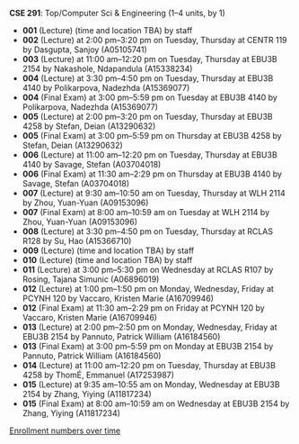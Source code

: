 **CSE 291**: Top/Computer Sci & Engineering (1–4 units, by 1)

- **001** (Lecture) (time and location TBA) by staff
- **002** (Lecture) at 2:00 pm–3:20 pm on Tuesday, Thursday at CENTR 119 by Dasgupta, Sanjoy (A05105741)
- **003** (Lecture) at 11:00 am–12:20 pm on Tuesday, Thursday at EBU3B 2154 by Nakashole, Ndapandula (A15338234)
- **004** (Lecture) at 3:30 pm–4:50 pm on Tuesday, Thursday at EBU3B 4140 by Polikarpova, Nadezhda (A15369077)
- **004** (Final Exam) at 3:00 pm–5:59 pm on Tuesday at EBU3B 4140 by Polikarpova, Nadezhda (A15369077)
- **005** (Lecture) at 2:00 pm–3:20 pm on Tuesday, Thursday at EBU3B 4258 by Stefan, Deian (A13290632)
- **005** (Final Exam) at 3:00 pm–5:59 pm on Thursday at EBU3B 4258 by Stefan, Deian (A13290632)
- **006** (Lecture) at 11:00 am–12:20 pm on Tuesday, Thursday at EBU3B 4140 by Savage, Stefan (A03704018)
- **006** (Final Exam) at 11:30 am–2:29 pm on Thursday at EBU3B 4140 by Savage, Stefan (A03704018)
- **007** (Lecture) at 9:30 am–10:50 am on Tuesday, Thursday at WLH 2114 by Zhou, Yuan-Yuan (A09153096)
- **007** (Final Exam) at 8:00 am–10:59 am on Tuesday at WLH 2114 by Zhou, Yuan-Yuan (A09153096)
- **008** (Lecture) at 3:30 pm–4:50 pm on Tuesday, Thursday at RCLAS R128 by Su, Hao (A15366710)
- **009** (Lecture) (time and location TBA) by staff
- **010** (Lecture) (time and location TBA) by staff
- **011** (Lecture) at 3:00 pm–5:30 pm on Wednesday at RCLAS R107 by Rosing, Tajana Simunic (A06896019)
- **012** (Lecture) at 1:00 pm–1:50 pm on Monday, Wednesday, Friday at PCYNH 120 by Vaccaro, Kristen Marie (A16709946)
- **012** (Final Exam) at 11:30 am–2:29 pm on Friday at PCYNH 120 by Vaccaro, Kristen Marie (A16709946)
- **013** (Lecture) at 2:00 pm–2:50 pm on Monday, Wednesday, Friday at EBU3B 2154 by Pannuto, Patrick William (A16184560)
- **013** (Final Exam) at 3:00 pm–5:59 pm on Monday at EBU3B 2154 by Pannuto, Patrick William (A16184560)
- **014** (Lecture) at 11:00 am–12:20 pm on Tuesday, Thursday at EBU3B 4258 by ThomÉ, Emmanuel (A17253987)
- **015** (Lecture) at 9:35 am–10:55 am on Monday, Wednesday at EBU3B 2154 by Zhang, Yiying (A11817234)
- **015** (Final Exam) at 8:00 am–10:59 am on Wednesday at EBU3B 2154 by Zhang, Yiying (A11817234)

[Enrollment numbers over time](./CSE291.tsv)
